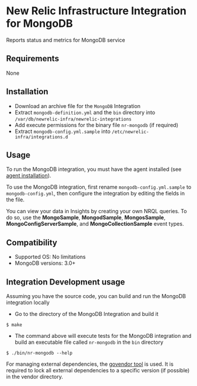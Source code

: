 # New Relic Infrastructure Integration for MongoDB 

Reports status and metrics for MongoDB service

## Requirements

None

## Installation

* Download an archive file for the `MongoDB` Integration
* Extract `mongodb-definition.yml` and the `bin` directory into `/var/db/newrelic-infra/newrelic-integrations`
* Add execute permissions for the binary file `nr-mongodb` (if required)
* Extract `mongodb-config.yml.sample` into `/etc/newrelic-infra/integrations.d`

## Usage

To run the MongoDB integration, you must have the agent installed (see [agent installation](https://docs.newrelic.com/docs/infrastructure/new-relic-infrastructure/installation/install-infrastructure-linux)).

To use the MongoDB integration, first rename `mongodb-config.yml.sample` to `mongodb-config.yml`, then configure the integration
by editing the fields in the file. 

You can view your data in Insights by creating your own NRQL queries. To do so, use the **MongoSample**, **MongodSample**, **MongosSample**, **MongoConfigServerSample**, and **MongoCollectionSample** event types. 

## Compatibility

* Supported OS: No limitations
* MongoDB versions: 3.0+

## Integration Development usage

Assuming you have the source code, you can build and run the MongoDB integration locally

* Go to the directory of the MongoDB Integration and build it
```
$ make
```

* The command above will execute tests for the MongoDB integration and build an executable file called `nr-mongodb` in the `bin` directory
```
$ ./bin/nr-mongodb --help
```

For managing external dependencies, the [govendor tool](https://github.com/kardianos/govendor) is used. It is required to lock all external dependencies to a specific version (if possible) in the vendor directory.
